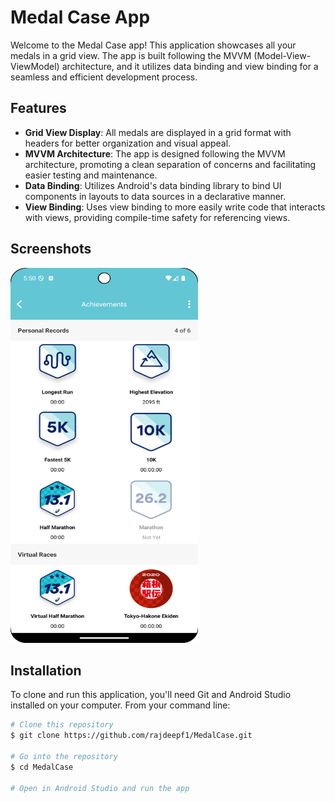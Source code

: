 # Medal Case App

Welcome to the Medal Case app! This application showcases all your medals in a grid view. The app is built following the MVVM (Model-View-ViewModel) architecture, and it utilizes data binding and view binding for a seamless and efficient development process.

## Features

- **Grid View Display**: All medals are displayed in a grid format with headers for better organization and visual appeal.
- **MVVM Architecture**: The app is designed following the MVVM architecture, promoting a clean separation of concerns and facilitating easier testing and maintenance.
- **Data Binding**: Utilizes Android's data binding library to bind UI components in layouts to data sources in a declarative manner.
- **View Binding**: Uses view binding to more easily write code that interacts with views, providing compile-time safety for referencing views.

## Screenshots

<img src="./Screenshot_20240706_175017.png" alt="Medal Grid View" width="300" height="600">

## Installation

To clone and run this application, you'll need Git and Android Studio installed on your computer. From your command line:

```bash
# Clone this repository
$ git clone https://github.com/rajdeepf1/MedalCase.git

# Go into the repository
$ cd MedalCase

# Open in Android Studio and run the app
